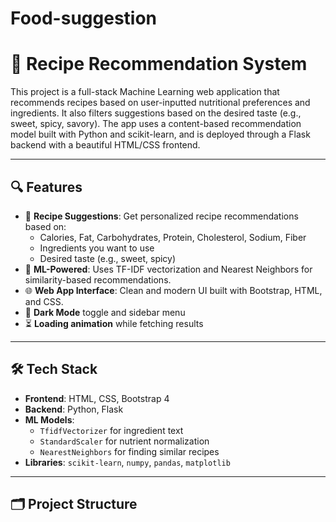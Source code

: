 # Food-suggestion
# 🥗 Recipe Recommendation System

This project is a full-stack Machine Learning web application that recommends recipes based on user-inputted nutritional preferences and ingredients. It also filters suggestions based on the desired taste (e.g., sweet, spicy, savory). The app uses a content-based recommendation model built with Python and scikit-learn, and is deployed through a Flask backend with a beautiful HTML/CSS frontend.

---

## 🔍 Features

- 🍛 **Recipe Suggestions**: Get personalized recipe recommendations based on:
  - Calories, Fat, Carbohydrates, Protein, Cholesterol, Sodium, Fiber
  - Ingredients you want to use
  - Desired taste (e.g., sweet, spicy)
- 🧠 **ML-Powered**: Uses TF-IDF vectorization and Nearest Neighbors for similarity-based recommendations.
- 🌐 **Web App Interface**: Clean and modern UI built with Bootstrap, HTML, and CSS.
- 🌙 **Dark Mode** toggle and sidebar menu
- ⏳ **Loading animation** while fetching results

---

## 🛠 Tech Stack

- **Frontend**: HTML, CSS, Bootstrap 4
- **Backend**: Python, Flask
- **ML Models**:
  - `TfidfVectorizer` for ingredient text
  - `StandardScaler` for nutrient normalization
  - `NearestNeighbors` for finding similar recipes
- **Libraries**: `scikit-learn`, `numpy`, `pandas`, `matplotlib`

---

## 🗂 Project Structure

